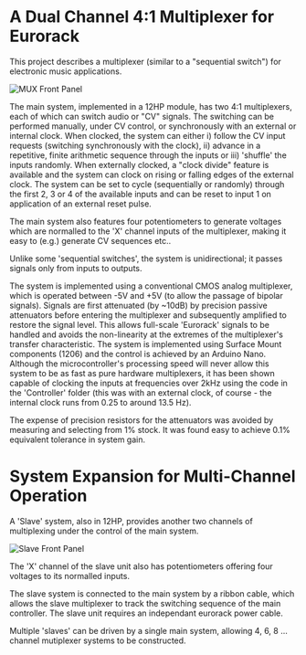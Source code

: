 # A Dual Channel 4:1 Multiplexer for Eurorack

This project describes a multiplexer (similar to a "sequential switch") for electronic music applications.

![MUX Front Panel](https://user-images.githubusercontent.com/3152962/222978851-0f6b30ae-8034-4069-99ba-0095303d9603.jpg)

The main system, implemented in a 12HP module, has two 4:1 multiplexers, each of which can switch audio or "CV" signals. The switching can be performed manually, under CV control, or synchronously with an external or internal clock. When clocked, the system can either i) follow the CV input requests (switching synchronously with the clock), ii) advance in a repetitive, finite arithmetic sequence through the inputs or iii) 'shuffle' the inputs randomly. When externally clocked, a "clock divide" feature is available and the system can clock on rising or falling edges of the external clock. The system can be set to cycle (sequentially or randomly) through the first 2, 3 or 4 of the available inputs and can be reset to input 1 on application of an external reset pulse.

The main system also features four potentiometers to generate voltages which are normalled to the 'X' channel inputs of the multiplexer, making it easy to (e.g.) generate CV sequences etc..

Unlike some 'sequential switches', the system is unidirectional; it passes signals only from inputs to outputs.

The system is implemented using a conventional CMOS analog multiplexer, which is operated between -5V and +5V (to allow the passage of bipolar signals). Signals are first attenuated (by ~10dB) by precision passive attenuators before entering the multiplexer and subsequently amplified to restore the signal level. This allows full-scale 'Eurorack' signals to be handled and avoids the non-linearity at the extremes of the multiplexer's transfer characteristic. The system is implemented using Surface Mount components (1206) and the control is achieved by an Arduino Nano. Although the microcontroller's processing speed will never allow this system to be as fast as pure hardware multiplexers, it has been shown capable of clocking the inputs at frequencies over 2kHz using the code in the 'Controller' folder (this was with an external clock, of course - the internal clock runs from 0.25 to around 13.5 Hz).

The expense of precision resistors for the attenuators was avoided by measuring and selecting from 1% stock. It was found easy to achieve 0.1% equivalent tolerance in system gain.   

# System Expansion for Multi-Channel Operation

A 'Slave' system, also in 12HP, provides another two channels of multiplexing under the control of the main system. 

![Slave Front Panel](https://user-images.githubusercontent.com/3152962/222979064-0ddcff23-9f6a-4de9-9029-83d069f950eb.jpg)

The 'X' channel of the slave unit also has potentiometers offering four voltages to its normalled inputs. 

The slave system is connected to the main system by a ribbon cable, which allows the slave multiplexer to track the switching sequence of the main controller. The slave unit requires an independant eurorack power cable. 

Multiple 'slaves' can be driven by a single main system, allowing 4, 6, 8 ... channel mutiplexer systems to be constructed.
